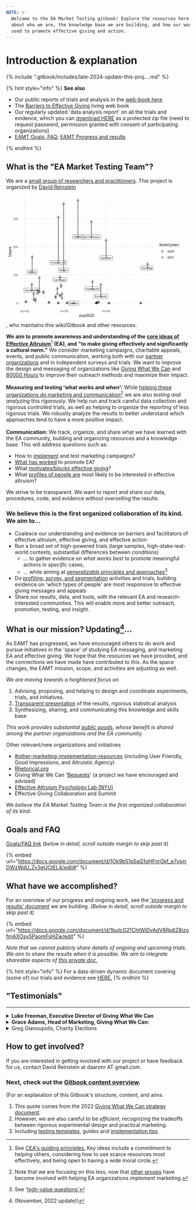 ```yaml
---
NOTE: >-
  Welcome to the EA Market Testing gitbook! Explore the resources here to learn
  about who we are, the knowledge base we are building, and how our work may be
  used to promote effective giving and action.
---
```


# Introduction & explanation

{% include ".gitbook/includes/late-2024-update-this-proj....md" %}

{% hint style="info" %}
**See also**

* Our public reports of trials and analysis in the [web-book here](https://daaronr.github.io/eamt\_data\_analysis/)&#x20;
* The [Barriers to Effective Giving](https://daaronr.github.io/ea\_giving\_barriers/) living web book&#x20;
* Our regularly updated 'data analysis report' on all the trials and evidence, which you can [download HERE](https://www.dropbox.com/s/jyxj2jen6e9ptjz/eamt\_bookdown.zip?dl=0) as a protected zip file (need to request password, permission granted with consent of participating organizations)
* [EAMT Goals, FAQ](https://docs.google.com/document/d/1Ok9b51p5aQ1qHFnrGkf\_e7vsjnDWzWdU\_Zv3eUCtEL4/edit?tab=t.0); [EAMT Progress and results](https://docs.google.com/document/d/1buIcG21ChtWiDvAdV8Rp6Z8izofmAXOsy5PaomFsHZw/edit?tab=t.0)


{% endhint %}



## What is the "EA Market Testing Team"?

We are a [small group of researchers and practitioners](our-team-and-resources.md). This project is organized by [David Reinstein](https://davidreinstein.org)<img src=".gitbook/assets/image (30).png" alt="" data-size="line"> , who maintains this wiki/Gitbook and other resources.

**We aim to** **promote awareness and understanding of the** [**core ideas of Effective Altruism**](#user-content-fn-1)[^1] **(EA), and** **"to make giving effectively and significantly a cultural norm."** We consider marketing campaigns, charitable appeals, events, and public communication, working both with our [partner organizations](broken-reference/) and in independent surveys and trials. We want to improve the design and messaging of organizations like [Giving What We Can](contexts-partner-organizations-trials/gwwc/) and [80000 Hours](https://80000hours.org/) to improve their outreach methods and maximize their impact.\
\
**Measuring and testing 'what works and when':** While [helping these organizations _do_ marketing and communication](#user-content-fn-2)[^2] we are also _testing and analyzing_ this rigorously. We help run and track careful data collection and rigorous controlled trials, as well as helping to organize the reporting of less rigorous trials. We robustly analyze the results to better understand which approaches tend to have a more positive impact.\
\
**Communication:** We track, organize, and share what we have learned with the EA community, building and organizing resources and a knowledge base. This will address questions such as:

* How to [implement](marketing-and-testing-opportunities-tools-tips/implementation-and-collecting-data-issues/) and test marketing campaigns?
* [What has worked](https://daaronr.github.io/eamt\_data\_analysis/) to promote EA?
* What [motivates/blocks effective giving](https://daaronr.github.io/ea\_giving\_barriers/)?
* What [profiles of people are](broken-reference/) most likely to be interested in effective altruism?

We strive to be transparent. We want to report and share our data, procedures, code, and evidence without overselling the results.

### We believe this is the first organized collaboration of its kind. We aim to...

* Coalesce our understanding and evidence on barriers and facilitators of effective altruism, effective giving, and effective action
* Run a broad set of high-powered trials (large samples, high-stake real-world contexts, substantial differences between conditions)
  * ... to gather evidence on _what works best_ to promote meaningful actions in _specific_ cases,
  * ... while aiming at [_generalizable_ principles and approaches](#user-content-fn-3)[^3]
* Do [profiling](broken-reference/),[ survey, and segmentation](broken-reference/) activities and trials, building evidence on 'which types of people' are most responsive to effective giving messages and appeals
* Share our results, data, and tools, with the relevant EA and research-interested communities. This will enable more and better outreach, promotion, testing, and insight.

## What is our mission? Updating[^4]...

As EAMT has progressed, we have encouraged others to do work and pursue initiatives in the 'space' of studying EA messaging, and marketing EA and effective giving. We hope that the resources we have provided, and the connections we have made have contributed to this. As the space changes, the EAMT mission, scope, and activities are adjusting as well.

_We are moving towards a heightened focus on_

1. Advising, proposing, and helping to design and coordinate experiments, trials, and initiatives.
2. [Transparent presentation](https://daaronr.github.io/eamt\_data\_analysis/) of the results, rigorous statistical analysis
3. Synthesizing, sharing, and communicating this knowledge and skills base

_This work provides substantial_ [_public goods_](https://forum.effectivealtruism.org/topics/public-goods)_, whose benefit is shared among the partner organizations and the EA community._

Other relevant/new organizations and initiatives

* [#other-marketing-implementation-resources](marketing-and-testing-opportunities-tools-tips/implementation-and-collecting-data-issues/#other-marketing-implementation-resources "mention") (including User Friendly, Good Impressions, and Altruistic Agency)
* [Rhetorical.org](https://rhetorical.org/research-statement)
* Giving What We Can '[Bequests](https://www.givingwhatwecan.org/get-involved/bequests)' (a project we have encouraged and advised)
* [Effective Altruism Psychology Lab (NYU)](https://www.eapsychology.org/members)
* Effective Giving Collaboration and Summit

_We believe the EA Market Testing Team is the first organized collaboration of its kind._

## Goals and FAQ

[Goals/FAQ link](https://docs.google.com/document/d/1Ok9b51p5aQ1qHFnrGkf\_e7vsjnDWzWdU\_Zv3eUCtEL4/edit#heading=h.gjcw9rquq2um) _(below in detail, scroll outside margin to skip past it)_

{% embed url="https://docs.google.com/document/d/1Ok9b51p5aQ1qHFnrGkf_e7vsjnDWzWdU_Zv3eUCtEL4/edit#" %}

## What have we accomplished?

For an overview of our progress and ongoing work, see the ['progress and results' document](https://docs.google.com/document/d/1buIcG21ChtWiDvAdV8Rp6Z8izofmAXOsy5PaomFsHZw/edit) we are building. _(Below in detail, scroll outside margin to skip past it)_

{% embed url="https://docs.google.com/document/d/1buIcG21ChtWiDvAdV8Rp6Z8izofmAXOsy5PaomFsHZw/edit" %}

_Note that we cannot publicly share details of ongoing and upcoming trials._ _We aim to share the results when it is possible. We aim to integrate shareable aspects of_ [_this private doc._](https://docs.google.com/document/d/1w9kUiJguWZx4EIvGBd7l0qMTJHWdlHV5z-pvKcdNPOA/edit)

{% hint style="info" %}
For a data-driven dynamic document covering (some of) our trials and evidence see [HERE.](https://daaronr.github.io/eamt\_data\_analysis/chapters/gwwc\_gg.html)
{% endhint %}

## **"Testimonials"**

***

<details>

<summary><strong>Luke Freeman, Executive Director of Giving What We Can</strong></summary>

"The EA Market Testing team has been very helpful in helping us to pursue our mission of creating a world where giving effectively and significantly is a cultural norm. They have helped us at each stage along the process of ideation through to analysis so that we can base our outreach activities on sound theory and strong evidence. This is at a particularly important time as we have been scaling up our marketing activities to reach and engage new audiences with effective giving and the ideas of effective altruism more broadly. We look forward to an ongoing collaboration with EAMT so that we can continue to iterate and increase our impact.”

</details>

<details>

<summary><strong>Grace Adams, Head of Marketing, Giving What We Can:</strong></summary>

It’s been extremely useful to hear what others in EA, individuals and orgs are doing and sharing learnings between us. I hope that we can develop a set of tactics that we know successfully convert people and get them more involved in EA. A reliable set of best practices for marketing EA would be a great outcome.

</details>

<details>

<summary>Greg Gianoupolis, Charity Elections</summary>

"As a quick testimonial relevant to this stage of the process, David \[Reinstein]'s support has been critical to the Charity Elections team's development of plans for marketing and program evaluation. Our first ad campaign was particularly impactful, generating one click to the [Charity Elections page](https://www.givingwhatwecan.org/events/guides/charity-elections) on the Giving What We Can website per $0.01 spent on the campaign. We will continue to incorporate his advice into our advertising to spread awareness of the Charity Elections program among high school students and teachers."

</details>

## How to get involved?

If you are interested in getting involved with our project or have feedback for us, contact David Reinstein at daaronr AT gmail.com.

### Next, check out the [Gitbook content overview](gitbook-content-overview.md).

(For an explanation of this Gitbook's structure, content, and aims.

1. This quote comes from the 2022 [Giving What We Can strategy document](https://www.givingwhatwecan.org/blog/public-strategy-update).
2. However, we are also careful to be _efficient_, recognizing the tradeoffs between rigorous experimental design and practical marketing.
3. Including [testing templates](marketing-and-testing-opportunities-tools-tips/trial-reporting-template.md), guides and [implementation tips](marketing-and-testing-opportunities-tools-tips/implementation-and-collecting-data-issues/)

[^1]: See [CEA's guiding principles.](https://www.centreforeffectivealtruism.org/ceas-guiding-principles) Key ideas include a commitment to helping others, considering how to use scarce resources most effectively, and being open to having a wide moral circle.

[^2]: Note that we are focusing on this less, now that [other groups](https://app.gitbook.com/o/-MfFk4CTSGwVOPkwnRgx/s/a3YtWoUiYYfiEQrBNztC/) have become involved with helping EA organizations _implement_ marketing.

[^3]: See '[high-value questions'](https://docs.google.com/document/d/1Jyn\_6aFt7z1kDo-6sHm9o\_ccPgEvig1b6c8OqPRH2eI/edit#heading=h.gjcw9rquq2um)

[^4]: (November, 2022 update)\\
